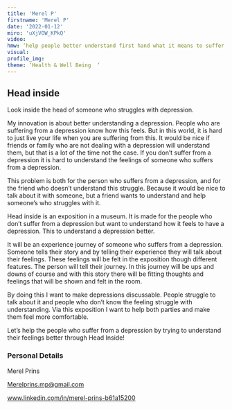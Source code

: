 ```yaml
--- 
title: 'Merel P'
firstname: 'Merel P'
date: '2022-01-12'
miro: 'uXjVOW_KPkQ'
video: 
hmw: ‘help people better understand first hand what it means to suffer from depression?’
visual: 
profile_img: 
theme: ‘Health & Well Being  ‘
--- 
```


## Head inside 

Look inside the head of someone who struggles with depression.  

My innovation is about better understanding a depression. People who are suffering from a depression know how this feels. But in this world, it is hard to just live your life when you are suffering from this. It would be nice if friends or family who are not dealing with a depression will understand them, but that is a lot of the time not the case. If you don’t suffer from a depression it is hard to understand the feelings of someone who suffers from a depression.  

This problem is both for the person who suffers from a depression, and for the friend who doesn’t understand this struggle. Because it would be nice to talk about it with someone, but a friend wants to understand and help someone’s who struggles with it. 

Head inside is an exposition in a museum. It is made for the people who don’t suffer from a depression but want to understand how it feels to have a depression. This to understand a depression better.  

It will be an experience journey of someone who suffers from a depression. Someone tells their story and by telling their experience they will talk about their feelings. These feelings will be felt in the exposition though different features. The person will tell their journey. In this journey will be ups and downs of course and with this story there will be fitting thoughts and feelings that will be shown and felt in the room. 

By doing this I want to make depressions discussable. People struggle to talk about it and people who don’t know the feeling struggle with understanding. Via this exposition I want to help both parties and make them feel more comfortable.  
 
Let’s help the people who suffer from a depression by trying to understand their feelings better through Head Inside!  

### Personal Details 

Merel Prins 

[Merelprins.mp@gmail.com ](mailto:Merelprins.mp@gmail.com)

[www.linkedin.com/in/merel-prins-b61a15200 ](www.linkedin.com/in/merel-prins-b61a15200) 
